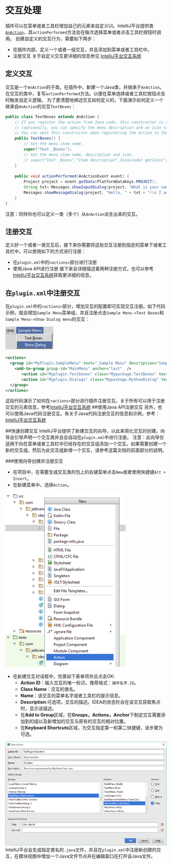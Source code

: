 # 交互处理
插件可以在菜单或者工具栏增加自己的元素来自定义UI。IntelliJ平台提供类[`AnAction`](upsource:///platform/editor-ui-api/src/com/intellij/openapi/actionSystem/AnAction.java)，其`actionPerformed`方法会在每次选择菜单或者点击工具栏按钮时调用。
创建自定义的交互行为，需要如下两步：
* 在插件内部，定义一个或者一组交互，并且添加到菜单或者工具栏中。
* 注册交互
关于自定义交互更详细的信息参见 [IntelliJ平台交互系统](/basics/action_system.md)

## 定义交互
交互是一个`AnAction`的子类。在插件中，新建一个Java类，并继承于`AnAction`。在交互的类中，复写`actionPerformed`方法。以便在菜单选择或者工具栏按钮点击时触发自定义逻辑。
为了更清楚地阐述交互如何定义的，下面演示如何定义一个继承自`AnAction`的交互`TextBoxes`：

```java
public class TextBoxes extends AnAction {
    // If you register the action from Java code, this constructor is used to set the menu item name
    // (optionally, you can specify the menu description and an icon to display next to the menu item).
    // You can omit this constructor when registering the action in the plugin.xml file.
    public TextBoxes() {
        // Set the menu item name.
        super("Text _Boxes");
        // Set the menu item name, description and icon.
        // super("Text _Boxes","Item description",IconLoader.getIcon("/Mypackage/icon.png"));
    }
 
    public void actionPerformed(AnActionEvent event) {
        Project project = event.getData(PlatformDataKeys.PROJECT);
        String txt= Messages.showInputDialog(project, "What is your name?", "Input your name", Messages.getQuestionIcon());
        Messages.showMessageDialog(project, "Hello, " + txt + "!\n I am glad to see you.", "Information", Messages.getInformationIcon());
    }
}
```
注意：同样你也可以定义一类（多个）从`AnAction`派生出来的交互。

## 注册交互
定义好一个或者一类交互后，接下来你需要将这些交互注册到指定的菜单下或者工具栏中。可以使用如下的方式进行注册：
* 在`plugin.xml`中的`<actions>`部分进行注册
* 使用Java API进行注册
接下来会详细描述着两种注册方式，也可以参考[IntelliJ平台交互系统](/basics/action_system.md)获取更详细的信息。

## 在`plugin.xml`中注册交互
在`plugin.xml`中的`<actions>`部分，增加交互的配置即可实现交互注册。如下代码示例，就会增加`Sample Menu`菜单组，并且注册点击`Sample Menu->Text Boxes`和`Sample Menu->Show Dialog menu`的交互：

![Sample Menu](img/sample_menu.jpg)

```xml
<actions>
  <group id="MyPlugin.SampleMenu" text="_Sample Menu" description="Sample menu">
    <add-to-group group-id="MainMenu" anchor="last"  />
       <action id="Myplugin.Textboxes" class="Mypackage.TextBoxes" text="Text _Boxes" description="A test menu item" />
       <action id="Myplugin.Dialogs" class="Mypackage.MyShowDialog" text="Show _Dialog" description="A test menu item" />
  </group>
</actions>
```
这段代码演示了如何在`<actions>`部分进行插件注册交互。关于所有可以用于注册交互的元素信息，参考[IntelliJ平台交互系统](/basics/action_system.md)
##使用Java API注册交互
另外，也可以使用Java代码注册交互。有关于Java代码注册交互的信息和示例，参考：[IntelliJ平台交互系统](/basics/action_system.md)

##快速创建交互
IntelliJ平台提供了新建交互的向导，以此来简化交互的创建。向导会引导声明一个交互类并且会自动在`plugin.xml`中进行注册。
注意：此向导仅适用于向在菜单或者工具栏中已经存在的交互组添加一个交互。如果需要创建一个新的交互组，然后为此交互组新增一个交互，请参考这篇文档的前面部分的说明。

###使用向导创建并注册交互
* 在项目中，在需要生成交互类的包上的右键菜单点击`New`或者使用快捷键`Alt + Insert`。
* 在新建菜单中，选择`Action`。

![New Action Template](img/new_action_template.png)

* 在新建交互对话框中，完善如下表单项并且点击OK:
    - **Action ID**：输入交互的唯一标识。推荐格式：`插件名字.ID`。
    - **Class Name**：交互的类名。
    - **Name**：该交互的菜单名字或者工具栏的提示信息。
    - **Description**:可选项，交互的描述。IDEA的状态栏会在该交互获取焦点时，显示该描述。
    - 在**Add to Group**区域，在**Groups，Actions，Anchor**下制定交互需要添加到的组以及新增加的交互与原有的交互的相对位置。
    - 在**Keyboard Shortcuts**区域，为交互指定第一和第二快捷键，该步骤为可选。

![New Action Page](img/new_action_page.png)
IntelliJ平台会生成指定类名的`.java`文件，并且在`plugin.xml`中注册新创建的交互，在模块视图中增加一个Java文件节点并在编辑窗口在打开该Java文件。


